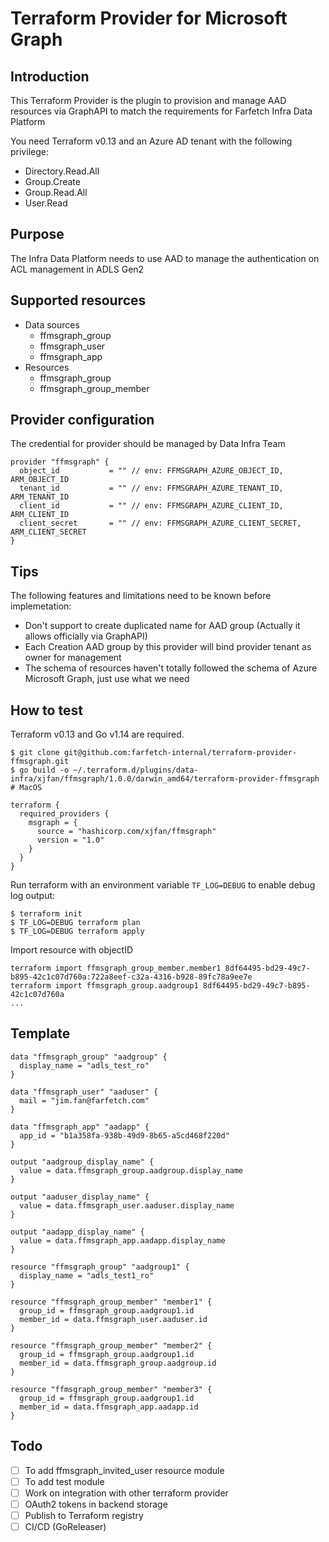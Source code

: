 # Terraform Provider for Microsoft Graph

## Introduction

This Terraform Provider is the plugin to provision and manage AAD resources via GraphAPI to match the requirements for Farfetch Infra Data Platform

You need Terraform v0.13 and an Azure AD tenant with the following privilege:
- Directory.Read.All
- Group.Create
- Group.Read.All
- User.Read

## Purpose

The Infra Data Platform needs to use AAD to manage the authentication on ACL management in ADLS Gen2

## Supported resources

- Data sources
  - ffmsgraph_group
  - ffmsgraph_user
  - ffmsgraph_app
- Resources
  - ffmsgraph_group
  - ffmsgraph_group_member

## Provider configuration

The credential for provider should be managed by Data Infra Team

```hcl
provider "ffmsgraph" {
  object_id           = "" // env: FFMSGRAPH_AZURE_OBJECT_ID, ARM_OBJECT_ID
  tenant_id           = "" // env: FFMSGRAPH_AZURE_TENANT_ID, ARM_TENANT_ID
  client_id           = "" // env: FFMSGRAPH_AZURE_CLIENT_ID, ARM_CLIENT_ID
  client_secret       = "" // env: FFMSGRAPH_AZURE_CLIENT_SECRET, ARM_CLIENT_SECRET
}
```

## Tips
The following features and limitations need to be known before implemetation:
- Don't support to create duplicated name for AAD group (Actually it allows officially via GraphAPI)
- Each Creation AAD group by this provider will bind provider tenant as owner for management
- The schema of resources haven't totally followed the schema of Azure Microsoft Graph, just use what we need

## How to test

Terraform v0.13 and Go v1.14 are required.

```console
$ git clone git@github.com:farfetch-internal/terraform-provider-ffmsgraph.git
$ go build -o ~/.terraform.d/plugins/data-infra/xjfan/ffmsgraph/1.0.0/darwin_amd64/terraform-provider-ffmsgraph # MacOS
```

```console
terraform {
  required_providers {
    msgraph = {
      source = "hashicorp.com/xjfan/ffmsgraph"
      version = "1.0"
    }
  }
}
```

Run terraform with an environment variable `TF_LOG=DEBUG` to enable debug log output:

```console
$ terraform init
$ TF_LOG=DEBUG terraform plan
$ TF_LOG=DEBUG terraform apply
```
Import resource with objectID
```console
terraform import ffmsgraph_group_member.member1 8df64495-bd29-49c7-b895-42c1c07d760a:722a8eef-c32a-4316-b928-89fc78a9ee7e
terraform import ffmsgraph_group.aadgroup1 8df64495-bd29-49c7-b895-42c1c07d760a
...
```

## Template

```console
data "ffmsgraph_group" "aadgroup" {
  display_name = "adls_test_ro"
}

data "ffmsgraph_user" "aaduser" {
  mail = "jim.fan@farfetch.com"
}

data "ffmsgraph_app" "aadapp" {
  app_id = "b1a358fa-938b-49d9-8b65-a5cd468f220d"
}

output "aadgroup_display_name" {
  value = data.ffmsgraph_group.aadgroup.display_name
}

output "aaduser_display_name" {
  value = data.ffmsgraph_user.aaduser.display_name
}

output "aadapp_display_name" {
  value = data.ffmsgraph_app.aadapp.display_name
}

resource "ffmsgraph_group" "aadgroup1" {
  display_name = "adls_test1_ro"
}

resource "ffmsgraph_group_member" "member1" {
  group_id = ffmsgraph_group.aadgroup1.id
  member_id = data.ffmsgraph_user.aaduser.id
}

resource "ffmsgraph_group_member" "member2" {
  group_id = ffmsgraph_group.aadgroup1.id
  member_id = data.ffmsgraph_group.aadgroup.id
}

resource "ffmsgraph_group_member" "member3" {
  group_id = ffmsgraph_group.aadgroup1.id
  member_id = data.ffmsgraph_app.aadapp.id
}
```



## Todo

- [ ] To add ffmsgraph_invited_user resource module
- [ ] To add test module
- [ ] Work on integration with other terraform provider
- [ ] OAuth2 tokens in backend storage
- [ ] Publish to Terraform registry
- [ ] CI/CD (GoReleaser)
